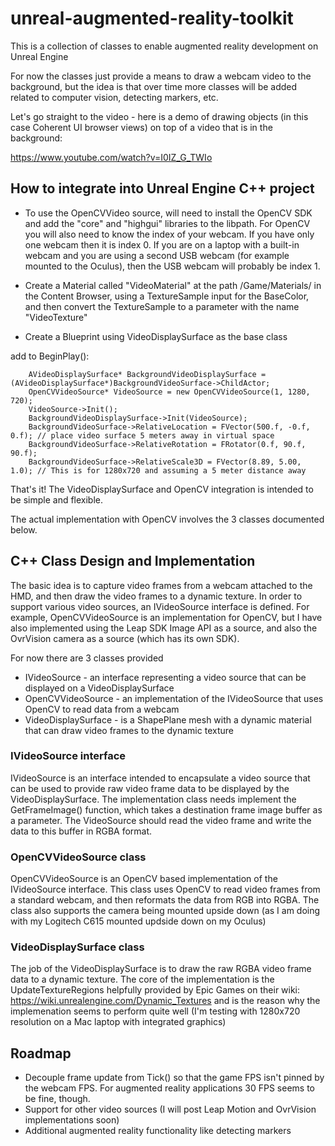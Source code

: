 # unreal-augmented-reality-toolkit
This is a collection of classes to enable augmented reality development on Unreal Engine

For now the classes just provide a means to draw a webcam video to the background, but the idea is that over time more classes will be added related to computer vision, detecting markers, etc.

Let's go straight to the video - here is a demo of drawing objects (in this case Coherent UI browser views) on top of a video that is in the background:

https://www.youtube.com/watch?v=I0IZ_G_TWIo	

## How to integrate into Unreal Engine C++ project

* To use the OpenCVVideo source, will need to install the OpenCV SDK and add the "core" and "highgui" libraries to the libpath. For OpenCV you will also need to know the index of your webcam.  If you have only one webcam then it is index 0.  If you are on a laptop with a built-in webcam and you are using a second USB webcam (for example mounted to the Oculus),  then the USB webcam will probably be index 1.

* Create a Material called "VideoMaterial" at the path /Game/Materials/ in the Content Browser, using a TextureSample input for the BaseColor, and then convert the TextureSample to a parameter with the name "VideoTexture"

* Create a Blueprint using VideoDisplaySurface as the base class 


add to BeginPlay(): 

	    AVideoDisplaySurface* BackgroundVideoDisplaySurface = (AVideoDisplaySurface*)BackgroundVideoSurface->ChildActor;
	    OpenCVVideoSource* VideoSource = new OpenCVVideoSource(1, 1280, 720);
	    VideoSource->Init();
	    BackgroundVideoDisplaySurface->Init(VideoSource);
		BackgroundVideoSurface->RelativeLocation = FVector(500.f, -0.f, 0.f); // place video surface 5 meters away in virtual space
		BackgroundVideoSurface->RelativeRotation = FRotator(0.f, 90.f, 90.f);
	    BackgroundVideoSurface->RelativeScale3D = FVector(8.89, 5.00, 1.0); // This is for 1280x720 and assuming a 5 meter distance away

That's it!  The VideoDisplaySurface and OpenCV integration is intended to be simple and flexible.   

The actual implementation with OpenCV involves the 3 classes documented below.   

## C++ Class Design and Implementation

The basic idea is to capture video frames from a webcam attached to the HMD, and then draw the video frames to a dynamic texture.  In order to support various video sources, an IVideoSource interface is defined.  For example, OpenCVVideoSource is an implementation for OpenCV, but I have also implemented using the Leap SDK Image API as a source, and also the OvrVision camera as a source (which has its own SDK).   

For now there are 3 classes provided

* IVideoSource - an interface representing a video source that can be displayed on a VideoDisplaySurface
* OpenCVVideoSource - an implementation of the IVideoSource that uses OpenCV to read data from a webcam
* VideoDisplaySurface - is a ShapePlane mesh with a dynamic material that can draw video frames to the dynamic texture

### IVideoSource interface
 
IVideoSource is an interface intended to encapsulate a video source that can be used to provide raw video frame data to be displayed by the VideoDisplaySurface. The implementation class needs implement the GetFrameImage() function, which takes a destination frame image buffer as a parameter.   The VideoSource should read the video frame and write the data to this buffer in RGBA format.   

### OpenCVVideoSource class
 
OpenCVVideoSource is an OpenCV based implementation of the IVideoSource interface.  This class uses OpenCV to read video frames from a standard webcam, and then reformats the data from RGB into RGBA.  The class also supports the camera being mounted upside down (as I am doing with my Logitech C615 mounted updside down on my Oculus)   

### VideoDisplaySurface class
 
The job of the VideoDisplaySurface is to draw the raw RGBA video frame data to a dynamic texture.   The core of the implementation is the UpdateTextureRegions helpfully provided by Epic Games on their wiki: https://wiki.unrealengine.com/Dynamic_Textures and is the reason why the implemenation seems to perform quite well (I'm testing with 1280x720 resolution on a Mac laptop with integrated graphics)

## Roadmap

* Decouple frame update from Tick() so that the game FPS isn't pinned by the webcam FPS.  For augmented reality applications 30 FPS seems to be fine, though.  
* Support for other video sources (I will post Leap Motion and OvrVision implementations soon)
* Additional augmented reality functionality like detecting markers  

